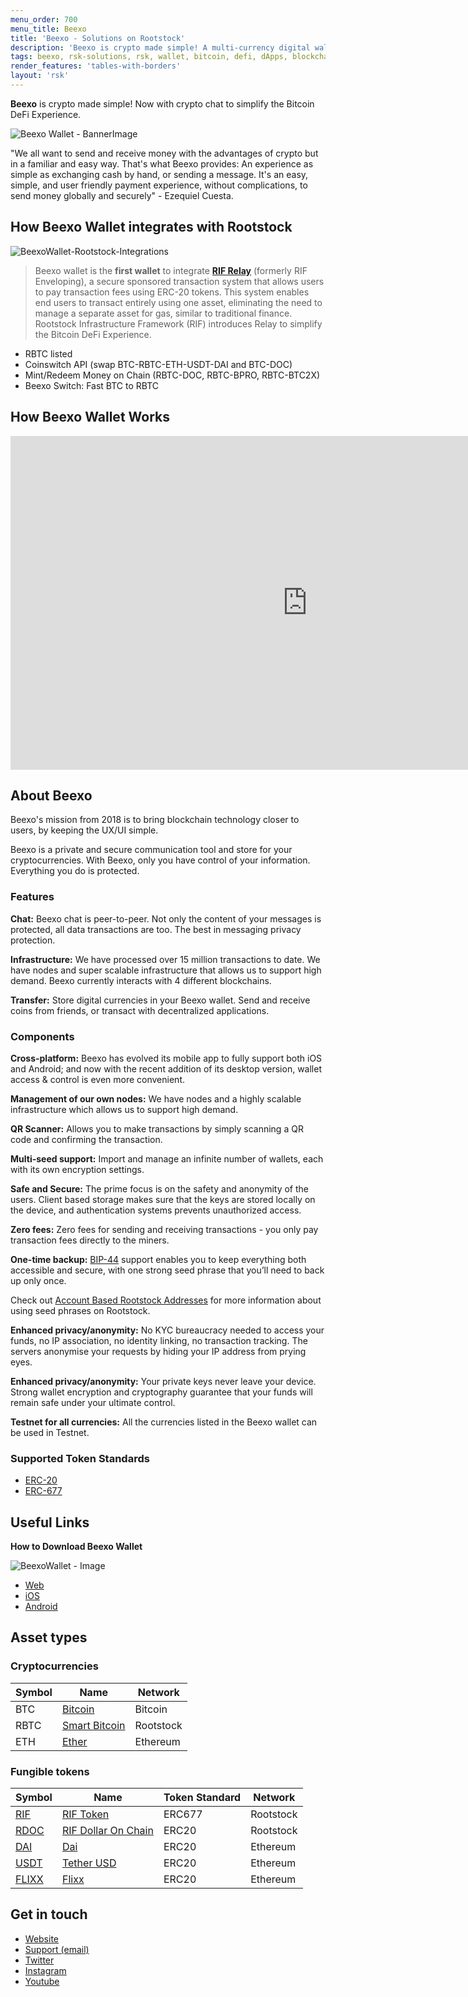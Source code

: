 ```yaml
---
menu_order: 700
menu_title: Beexo
title: 'Beexo - Solutions on Rootstock'
description: 'Beexo is crypto made simple! A multi-currency digital wallet connecting you with the crypto world.'
tags: beexo, rsk-solutions, rsk, wallet, bitcoin, defi, dApps, blockchain, cryptowallet, rootstock
render_features: 'tables-with-borders'
layout: 'rsk'
---
```


**Beexo** is crypto made simple!
Now with crypto chat to simplify
the Bitcoin DeFi Experience.

![Beexo Wallet - BannerImage](/assets/img/solutions/BeexoWallet/Beexo_banner.jpg)

"We all want to send and receive money with the advantages of crypto but in a familiar and easy way.
That's what Beexo provides:
An experience as simple as exchanging cash by hand,
or sending a message.
It's an easy, simple,
and user friendly payment experience,
without complications,
to send money globally and securely" - Ezequiel Cuesta.

## How Beexo Wallet integrates with Rootstock

![BeexoWallet-Rootstock-Integrations](/assets/img/solutions/BeexoWallet/Beexo_diagram.jpg)

> Beexo wallet is the **first wallet** to integrate
> [**RIF Relay**](/rif/relay/) (formerly RIF Enveloping),
> a secure sponsored transaction system that allows users to pay transaction fees using ERC-20 tokens.
> This system enables end users to transact entirely using one asset,
> eliminating the need to manage a separate asset for gas,
> similar to traditional finance.
> Rootstock Infrastructure Framework (RIF) introduces Relay to simplify the Bitcoin DeFi Experience.

- RBTC listed
- Coinswitch API (swap BTC-RBTC-ETH-USDT-DAI and BTC-DOC)
- Mint/Redeem Money on Chain (RBTC-DOC, RBTC-BPRO, RBTC-BTC2X)
- Beexo Switch: Fast BTC to RBTC

## How Beexo Wallet Works

<div class="video-container">
  <iframe width="949" height="534" src="https://youtube.com/embed/2SwmNNCtvlU" frameborder="0" allow="accelerometer; autoplay; encrypted-media; gyroscope; picture-in-picture" allowfullscreen></iframe>
</div>

## About Beexo

Beexo's mission from 2018 is to bring blockchain technology closer to users,
by keeping the UX/UI simple.

Beexo is a private and secure communication tool and store for your cryptocurrencies.
With Beexo, only you have control of your information.
Everything you do is protected.

### Features

**Chat:**
Beexo chat is peer-to-peer.
Not only the content of your messages is protected,
all data transactions are too.
The best in messaging privacy protection.  

**Infrastructure:**
We have processed over 15 million transactions to date.
We have nodes and super scalable infrastructure that allows us to support high demand.
Beexo currently interacts with 4 different blockchains.

**Transfer:**
Store digital currencies in your Beexo wallet.
Send and receive coins from friends,
or transact with decentralized applications.

### Components

**Cross-platform:**
Beexo has evolved its mobile app to fully support both iOS and Android;
and now with the recent addition of its desktop version,
wallet access & control is even more convenient.

**Management of our own nodes:**
We have nodes and a highly scalable infrastructure
which allows us to support high demand.

**QR Scanner:**
Allows you to make transactions by
simply scanning a QR code
and confirming the transaction.

**Multi-seed support:**
Import and manage an infinite number of wallets, each with its own encryption settings.

**Safe and Secure:**
The prime focus is on the safety and anonymity of the users.
Client based storage makes sure that
the keys are stored locally on the device,
and authentication systems prevents unauthorized access.

**Zero fees:**
Zero fees for sending and receiving transactions -
you only pay transaction fees directly to the miners.

**One-time backup:**
[BIP-44](https://github.com/bitcoin/bips/blob/master/bip-0044.mediawiki "Multi-Account Hierarchy for Deterministic Wallets")
support enables you to keep everything both accessible and secure,
with one strong seed phrase that you’ll need to back up only once.

Check out [Account Based Rootstock Addresses](/rsk/architecture/account-based/)
for more information about using seed phrases on Rootstock.

**Enhanced privacy/anonymity:**
No KYC bureaucracy needed to access your funds,
no IP association,
no identity linking,
no transaction tracking.
The servers anonymise your requests
by hiding your IP address from prying eyes.

**Enhanced privacy/anonymity:**
Your private keys never leave your device.
Strong wallet encryption and cryptography
guarantee that your funds will remain safe under your ultimate control.

**Testnet for all currencies:**
All the currencies listed in the Beexo wallet
can be used in Testnet.

### Supported Token Standards

- [ERC-20](https://github.com/ethereum/EIPs/issues/20)
- [ERC-677](https://github.com/ethereum/EIPs/issues/677)

## Useful Links

**How to Download Beexo Wallet**

![BeexoWallet - Image](/assets/img/solutions/BeexoWallet/Beexo_download.jpg)

- [Web](https://app.beexo.com)
- [iOS](https://apps.apple.com/ar/app/beexo-wallet/id1533311061)
- [Android](https://play.google.com/store/apps/details?id=com.beexo)

## Asset types

### Cryptocurrencies

| Symbol | Name | Network |
| --- | --- | --- |
| BTC | [Bitcoin](https://bitcoin.org/bitcoin.pdf) | Bitcoin |
| RBTC | [Smart Bitcoin](/rsk/rbtc/) | Rootstock |
| ETH | [Ether](https://ethereum.org/en/eth/) | Ethereum |

### Fungible tokens

| Symbol | Name | Token Standard | Network |
| --- | --- | --- | --- |
| [RIF](https://explorer.rootstock.io/address/0x2acc95758f8b5f583470ba265eb685a8f45fc9d5) | [RIF Token](/rif/token/) | ERC677 | Rootstock |
| [RDOC](https://explorer.rootstock.io/address/0x2d919f19d4892381d58edebeca66d5642cef1a1f) | [RIF Dollar On Chain](https://moneyonchain.com/rif-dollar/) | ERC20 | Rootstock |
| [DAI](https://etherscan.io/token/0x6b175474e89094c44da98b954eedeac495271d0f) | [Dai](https://makerdao.com/ ) | ERC20 | Ethereum |
| [USDT](https://etherscan.io/token/0xdac17f958d2ee523a2206206994597c13d831ec7) | [Tether USD](https://tether.to/)  | ERC20 | Ethereum |
| [FLIXX](https://etherscan.io/token/0xf04a8ac553fcedb5ba99a64799155826c136b0be) | [Flixx](https://flixxo.com/) | ERC20 | Ethereum |

## Get in touch

- [Website](https://beexo.com/)
- [Support (email)](mailto:support@beexo.com)
- [Twitter](https://twitter.com/hellobeexo)
- [Instagram](https://www.instagram.com/hellobeexo/)
- [Youtube](https://www.youtube.com/channel/UCZLX9nsh0ifhBNwXc6ziLgg)

